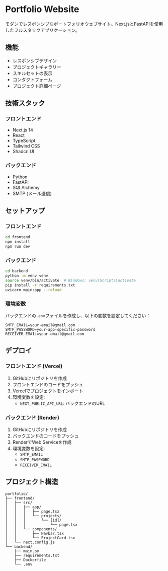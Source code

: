 # Portfolio Website

モダンでレスポンシブなポートフォリオウェブサイト。Next.jsとFastAPIを使用したフルスタックアプリケーション。

## 機能

- レスポンシブデザイン
- プロジェクトギャラリー
- スキルセットの表示
- コンタクトフォーム
- プロジェクト詳細ページ

## 技術スタック

### フロントエンド
- Next.js 14
- React
- TypeScript
- Tailwind CSS
- Shadcn UI

### バックエンド
- Python
- FastAPI
- SQLAlchemy
- SMTP (メール送信)

## セットアップ

### フロントエンド

```bash
cd frontend
npm install
npm run dev
```

### バックエンド

```bash
cd backend
python -m venv venv
source venv/bin/activate  # Windows: venv\Scripts\activate
pip install -r requirements.txt
uvicorn main:app --reload
```

### 環境変数

バックエンドの`.env`ファイルを作成し、以下の変数を設定してください：

```env
SMTP_EMAIL=your-email@gmail.com
SMTP_PASSWORD=your-app-specific-password
RECEIVER_EMAIL=your-email@gmail.com
```

## デプロイ

### フロントエンド (Vercel)

1. GitHubにリポジトリを作成
2. フロントエンドのコードをプッシュ
3. Vercelでプロジェクトをインポート
4. 環境変数を設定:
   - `NEXT_PUBLIC_API_URL`: バックエンドのURL

### バックエンド (Render)

1. GitHubにリポジトリを作成
2. バックエンドのコードをプッシュ
3. RenderでWeb Serviceを作成
4. 環境変数を設定:
   - `SMTP_EMAIL`
   - `SMTP_PASSWORD`
   - `RECEIVER_EMAIL`

## プロジェクト構造

```
portfolio/
├── frontend/
│   ├── src/
│   │   ├── app/
│   │   │   ├── page.tsx
│   │   │   └── projects/
│   │   │       └── [id]/
│   │   │           └── page.tsx
│   │   └── components/
│   │       ├── Navbar.tsx
│   │       └── ProjectCard.tsx
│   └── next.config.js
└── backend/
    ├── main.py
    ├── requirements.txt
    ├── Dockerfile
    └── .env
```
